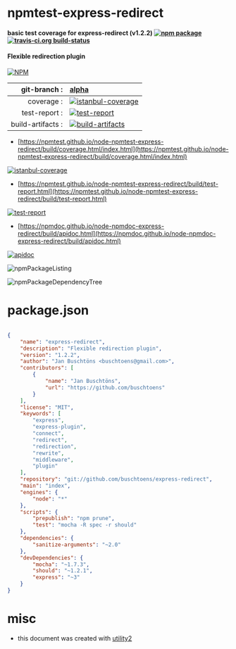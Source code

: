 # npmtest-express-redirect

#### basic test coverage for  express-redirect (v1.2.2)  [![npm package](https://img.shields.io/npm/v/npmtest-express-redirect.svg?style=flat-square)](https://www.npmjs.org/package/npmtest-express-redirect) [![travis-ci.org build-status](https://api.travis-ci.org/npmtest/node-npmtest-express-redirect.svg)](https://travis-ci.org/npmtest/node-npmtest-express-redirect)

#### Flexible redirection plugin

[![NPM](https://nodei.co/npm/express-redirect.png?downloads=true&downloadRank=true&stars=true)](https://www.npmjs.com/package/express-redirect)

| git-branch : | [alpha](https://github.com/npmtest/node-npmtest-express-redirect/tree/alpha)|
|--:|:--|
| coverage : | [![istanbul-coverage](https://npmtest.github.io/node-npmtest-express-redirect/build/coverage.badge.svg)](https://npmtest.github.io/node-npmtest-express-redirect/build/coverage.html/index.html)|
| test-report : | [![test-report](https://npmtest.github.io/node-npmtest-express-redirect/build/test-report.badge.svg)](https://npmtest.github.io/node-npmtest-express-redirect/build/test-report.html)|
| build-artifacts : | [![build-artifacts](https://npmtest.github.io/node-npmtest-express-redirect/glyphicons_144_folder_open.png)](https://github.com/npmtest/node-npmtest-express-redirect/tree/gh-pages/build)|

- [https://npmtest.github.io/node-npmtest-express-redirect/build/coverage.html/index.html](https://npmtest.github.io/node-npmtest-express-redirect/build/coverage.html/index.html)

[![istanbul-coverage](https://npmtest.github.io/node-npmtest-express-redirect/build/screenCapture.buildCi.browser.%252Ftmp%252Fbuild%252Fcoverage.lib.html.png)](https://npmtest.github.io/node-npmtest-express-redirect/build/coverage.html/index.html)

- [https://npmtest.github.io/node-npmtest-express-redirect/build/test-report.html](https://npmtest.github.io/node-npmtest-express-redirect/build/test-report.html)

[![test-report](https://npmtest.github.io/node-npmtest-express-redirect/build/screenCapture.buildCi.browser.%252Ftmp%252Fbuild%252Ftest-report.html.png)](https://npmtest.github.io/node-npmtest-express-redirect/build/test-report.html)

- [https://npmdoc.github.io/node-npmdoc-express-redirect/build/apidoc.html](https://npmdoc.github.io/node-npmdoc-express-redirect/build/apidoc.html)

[![apidoc](https://npmdoc.github.io/node-npmdoc-express-redirect/build/screenCapture.buildCi.browser.%252Ftmp%252Fbuild%252Fapidoc.html.png)](https://npmdoc.github.io/node-npmdoc-express-redirect/build/apidoc.html)

![npmPackageListing](https://npmtest.github.io/node-npmtest-express-redirect/build/screenCapture.npmPackageListing.svg)

![npmPackageDependencyTree](https://npmtest.github.io/node-npmtest-express-redirect/build/screenCapture.npmPackageDependencyTree.svg)



# package.json

```json

{
    "name": "express-redirect",
    "description": "Flexible redirection plugin",
    "version": "1.2.2",
    "author": "Jan Buschtöns <buschtoens@gmail.com>",
    "contributors": [
        {
            "name": "Jan Buschtöns",
            "url": "https://github.com/buschtoens"
        }
    ],
    "license": "MIT",
    "keywords": [
        "express",
        "express-plugin",
        "connect",
        "redirect",
        "redirection",
        "rewrite",
        "middleware",
        "plugin"
    ],
    "repository": "git://github.com/buschtoens/express-redirect",
    "main": "index",
    "engines": {
        "node": "*"
    },
    "scripts": {
        "prepublish": "npm prune",
        "test": "mocha -R spec -r should"
    },
    "dependencies": {
        "sanitize-arguments": "~2.0"
    },
    "devDependencies": {
        "mocha": "~1.7.3",
        "should": "~1.2.1",
        "express": "~3"
    }
}
```



# misc
- this document was created with [utility2](https://github.com/kaizhu256/node-utility2)
